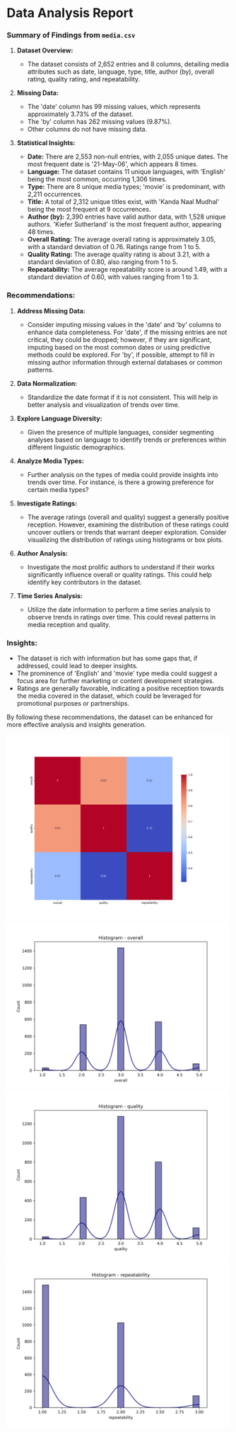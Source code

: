 # Data Analysis Report

### Summary of Findings from `media.csv`

1. **Dataset Overview:**
   - The dataset consists of 2,652 entries and 8 columns, detailing media attributes such as date, language, type, title, author (by), overall rating, quality rating, and repeatability.

2. **Missing Data:**
   - The 'date' column has 99 missing values, which represents approximately 3.73% of the dataset.
   - The 'by' column has 262 missing values (9.87%).
   - Other columns do not have missing data.

3. **Statistical Insights:**
   - **Date:** There are 2,553 non-null entries, with 2,055 unique dates. The most frequent date is '21-May-06', which appears 8 times.
   - **Language:** The dataset contains 11 unique languages, with 'English' being the most common, occurring 1,306 times.
   - **Type:** There are 8 unique media types; 'movie' is predominant, with 2,211 occurrences.
   - **Title:** A total of 2,312 unique titles exist, with 'Kanda Naal Mudhal' being the most frequent at 9 occurrences.
   - **Author (by):** 2,390 entries have valid author data, with 1,528 unique authors. 'Kiefer Sutherland' is the most frequent author, appearing 48 times.
   - **Overall Rating:** The average overall rating is approximately 3.05, with a standard deviation of 0.76. Ratings range from 1 to 5.
   - **Quality Rating:** The average quality rating is about 3.21, with a standard deviation of 0.80, also ranging from 1 to 5.
   - **Repeatability:** The average repeatability score is around 1.49, with a standard deviation of 0.60, with values ranging from 1 to 3.

### Recommendations:

1. **Address Missing Data:**
   - Consider imputing missing values in the 'date' and 'by' columns to enhance data completeness. For 'date', if the missing entries are not critical, they could be dropped; however, if they are significant, imputing based on the most common dates or using predictive methods could be explored. For 'by', if possible, attempt to fill in missing author information through external databases or common patterns.

2. **Data Normalization:**
   - Standardize the date format if it is not consistent. This will help in better analysis and visualization of trends over time.

3. **Explore Language Diversity:**
   - Given the presence of multiple languages, consider segmenting analyses based on language to identify trends or preferences within different linguistic demographics.

4. **Analyze Media Types:**
   - Further analysis on the types of media could provide insights into trends over time. For instance, is there a growing preference for certain media types?

5. **Investigate Ratings:**
   - The average ratings (overall and quality) suggest a generally positive reception. However, examining the distribution of these ratings could uncover outliers or trends that warrant deeper exploration. Consider visualizing the distribution of ratings using histograms or box plots.

6. **Author Analysis:**
   - Investigate the most prolific authors to understand if their works significantly influence overall or quality ratings. This could help identify key contributors in the dataset.

7. **Time Series Analysis:**
   - Utilize the date information to perform a time series analysis to observe trends in ratings over time. This could reveal patterns in media reception and quality.

### Insights:
- The dataset is rich with information but has some gaps that, if addressed, could lead to deeper insights. 
- The prominence of 'English' and 'movie' type media could suggest a focus area for further marketing or content development strategies.
- Ratings are generally favorable, indicating a positive reception towards the media covered in the dataset, which could be leveraged for promotional purposes or partnerships.

By following these recommendations, the dataset can be enhanced for more effective analysis and insights generation.

![Visualization](./media_heatmap.png)
![Visualization](./media_overall_hist.png)
![Visualization](./media_quality_hist.png)
![Visualization](./media_repeatability_hist.png)
